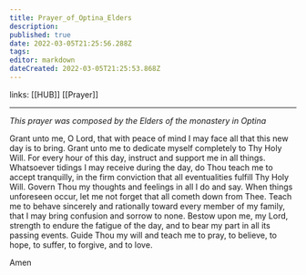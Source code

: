 ```yaml
---
title: Prayer_of_Optina_Elders
description: 
published: true
date: 2022-03-05T21:25:56.288Z
tags: 
editor: markdown
dateCreated: 2022-03-05T21:25:53.868Z
---
```


links: [[HUB]] [[Prayer]]

---
*This prayer was composed by the Elders of the monastery in Optina*
    
Grant unto me, O Lord, that with peace of mind I may face all that this new day is to bring. Grant unto me to dedicate myself completely to Thy Holy Will. For every hour of this day, instruct and support me in all things. Whatsoever tidings I may receive during the day, do Thou teach me to accept tranquilly, in the firm conviction that all eventualities fulfill Thy Holy Will. Govern Thou my thoughts and feelings in all I do and say. When things unforeseen occur, let me not forget that all cometh down from Thee. Teach me to behave sincerely and rationally toward every member of my family, that I may bring confusion and sorrow to none. Bestow upon me, my Lord, strength to endure the fatigue of the day, and to bear my part in all its passing events. Guide Thou my will and teach me to pray, to believe, to hope, to suffer, to forgive, and to love.

Amen
